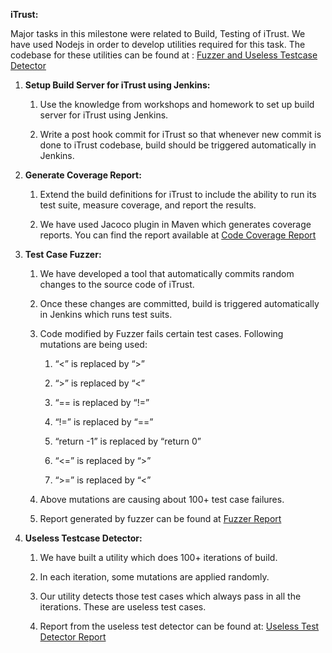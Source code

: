 
**iTrust:**

Major tasks in this milestone were related to Build, Testing of iTrust.
We have used Nodejs in order to develop utilities required for this
task. The codebase for these utilities can be found at : [Fuzzer and Useless Testcase Detector](https://github.ncsu.edu/smsejwan/Devops_Project/tree/Milestone_2_BuildTestAnalysis/Fuzzer)

1.  **Setup Build Server for iTrust using Jenkins:**

    1.  Use the knowledge from workshops and homework to set up build
        server for iTrust using Jenkins.

    2.  Write a post hook commit for iTrust so that whenever new commit
        is done to iTrust codebase, build should be triggered
        automatically in Jenkins.

2.  **Generate Coverage Report:**

    1.  Extend the build definitions for iTrust to include the ability
        to run its test suite, measure coverage, and report the results.

    2.  We have used Jacoco plugin in Maven which generates
        coverage reports. You can find the report available at [Code Coverage Report](https://github.ncsu.edu/smsejwan/Devops_Project/blob/Milestone_2_BuildTestAnalysis/Fuzzer/reports/Coverage_Report/jacoco/index.html)

3.  **Test Case Fuzzer:**

    1.  We have developed a tool that automatically commits random
        changes to the source code of iTrust.

    2.  Once these changes are committed, build is triggered
        automatically in Jenkins which runs test suits.

    3.  Code modified by Fuzzer fails certain test cases. Following
        mutations are being used:

        1.  “&lt;” is replaced by “&gt;”

        2.  “&gt;” is replaced by “&lt;”

        3.  “== is replaced by “!=”

        4.  “!=” is replaced by “==”

        5.  “return -1” is replaced by “return 0”

        6.  “&lt;=” is replaced by “&gt;”

        7.  “&gt;=” is replaced by “&lt;”

    4.  Above mutations are causing about 100+ test case failures.

    5.  Report generated by fuzzer can be found at [Fuzzer Report](https://github.ncsu.edu/smsejwan/Devops_Project/blob/Milestone_2_BuildTestAnalysis/Fuzzer/reports/failures.txt)

4.  **Useless Testcase Detector:**

    1.  We have built a utility which does 100+ iterations of build.

    2.  In each iteration, some mutations are applied randomly.

    3.  Our utility detects those test cases which always pass in all
        the iterations. These are useless test cases.

    4.  Report from the useless test detector can be found at: [Useless Test Detector Report](https://github.ncsu.edu/smsejwan/Devops_Project/blob/Milestone_2_BuildTestAnalysis/Fuzzer/reports/uselessTestCaseReport.txt)

